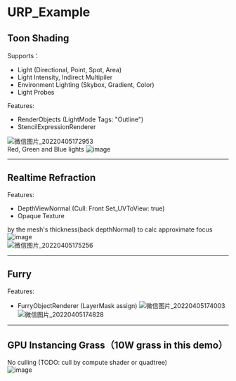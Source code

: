 # URP_Example
## Toon Shading  
Supports：  
* Light (Directional, Point, Spot, Area)
* Light Intensity, Indirect Multipiler
* Environment Lighting (Skybox, Gradient, Color)
* Light Probes

Features:  
* RenderObjects (LightMode Tags: "Outline")
* StencilExpressionRenderer

![微信图片_20220405172953](https://user-images.githubusercontent.com/71002504/161746235-2fff49bb-80e7-4857-bfec-94a28520b0e4.png)  
Red, Green and Blue lights
![image](https://user-images.githubusercontent.com/71002504/161773804-9387bbba-42eb-406e-925f-aae5153f1480.png)  
****
## Realtime Refraction 
Features:  
* DepthViewNormal (Cull: Front   Set_UVToView: true)
* Opaque Texture

by the mesh's thickness(back depthNormal) to calc approximate focus  
![image](https://user-images.githubusercontent.com/71002504/161769449-3c069b33-10cc-4f0e-9651-ce8109a8b369.png)  
![微信图片_20220405175256](https://user-images.githubusercontent.com/71002504/161746389-0193f14b-baa4-439e-a5e0-e78f8524783d.png)  
****
## Furry  
Features:  
* FurryObjectRenderer (LayerMask assign)
![微信图片_20220405174003](https://user-images.githubusercontent.com/71002504/161749112-e8899ceb-7579-4cd1-9f5c-860e669e47c6.png)  
![微信图片_20220405174828](https://user-images.githubusercontent.com/71002504/161762997-d109b4bb-27b9-4b4f-8bde-06a312f994d5.png)  
****
## GPU Instancing Grass（10W grass in this demo）  
No culling (TODO: cull by compute shader or quadtree)  
![image](https://user-images.githubusercontent.com/71002504/161763346-2fca316b-3a83-410e-ba36-ccf924ff6e55.png)  
